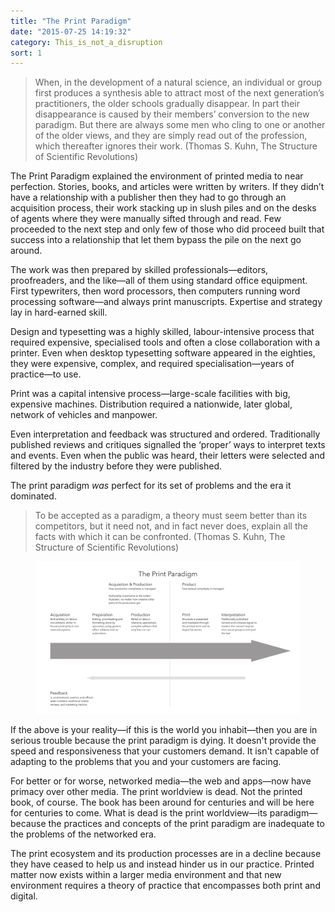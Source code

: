 ```yaml
---
title: "The Print Paradigm"
date: "2015-07-25 14:19:32"
category: This_is_not_a_disruption
sort: 1
---
```


> When, in the development of a natural science, an individual or group
> first produces a synthesis able to attract most of the next
> generation’s practitioners, the older schools gradually disappear. In
> part their disappearance is caused by their members’ conversion to the
> new paradigm. But there are always some men who cling to one or
> another of the older views, and they are simply read out of the
> profession, which thereafter ignores their work. (Thomas S. Kuhn, The
> Structure of Scientific Revolutions)

The Print Paradigm explained the environment of printed media to near
perfection. Stories, books, and articles were written by writers. If
they didn’t have a relationship with a publisher then they had to go
through an acquisition process, their work stacking up in slush piles
and on the desks of agents where they were manually sifted through and
read. Few proceeded to the next step and only few of those who did
proceed built that success into a relationship that let them bypass the
pile on the next go around.

The work was then prepared by skilled professionals—editors,
proofreaders, and the like—all of them using standard office equipment.
First typewriters, then word processors, then computers running word
processing software—and always print manuscripts. Expertise and strategy
lay in hard-earned skill.

Design and typesetting was a highly skilled, labour-intensive process
that required expensive, specialised tools and often a close
collaboration with a printer. Even when desktop typesetting software
appeared in the eighties, they were expensive, complex, and required
specialisation—years of practice—to use.

Print was a capital intensive process—large-scale facilities with big,
expensive machines. Distribution required a nationwide, later global,
network of vehicles and manpower.

Even interpretation and feedback was structured and ordered.
Traditionally published reviews and critiques signalled the ‘proper’
ways to interpret texts and events. Even when the public was heard,
their letters were selected and filtered by the industry before they
were published.

The print paradigm *was* perfect for its set of problems and the era it
dominated.

> To be accepted as a paradigm, a theory must seem better than its
> competitors, but it need not, and in fact never does, explain all the
> facts with which it can be confronted. (Thomas S. Kuhn, The Structure
> of Scientific Revolutions)


<figure class="full-figure">
  <a href="../images/printparadigm.jpg"><img src="../images/printparadigm.jpg" alt="A diagram of the print process"></a>
</figure>

If the above is your reality—if this is the world you inhabit—then you
are in serious trouble because the print paradigm is dying. It doesn't provide the speed and responsiveness that your customers demand. It isn't capable of adapting to the problems that you and your customers are facing.

For better or for worse, networked media—the web and apps—now have
primacy over other media. The print worldview is dead. Not the printed book, of
course. The book has been around for centuries and will be here for
centuries to come. What is dead is the print worldview—its
paradigm—because the practices and concepts of the print paradigm are
inadequate to the problems of the networked era.

The print ecosystem and its production processes are in a decline
because they have ceased to help us and instead hinder us in our
practice. Printed matter now exists within a larger media environment
and that new environment requires a theory of practice that encompasses
both print and digital.
